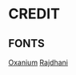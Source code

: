 # CREDIT
## FONTS
[Oxanium](https://fonts.google.com/specimen/Oxanium)
[Rajdhani](https://fonts.google.com/specimen/Rajdhani)
